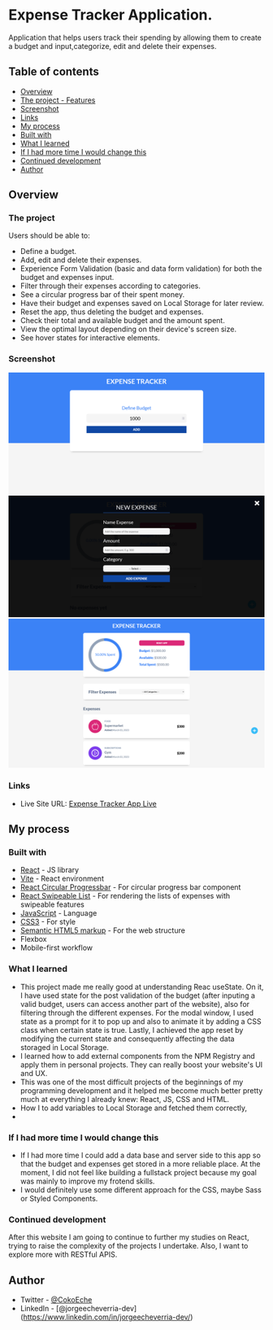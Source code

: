 # Expense Tracker Application.

Application that helps users track their spending by allowing them to create a budget and input,categorize, edit and delete their expenses.

## Table of contents

  - [Overview](#overview)
  - [The project - Features](#the-project)
  - [Screenshot](#screenshot)
  - [Links](#links)
  - [My process](#my-process)
  - [Built with](#built-with)
  - [What I learned](#what-i-learned)
  - [If I had more time I would change this](#if-i-had-more-time-i-would-change-this)
  - [Continued development](#continued-development)
  - [Author](#author)

## Overview

### The project

Users should be able to:

- Define a budget.
- Add, edit and delete their expenses.
- Experience Form Validation (basic and data form validation) for both the budget and expenses input.
- Filter through their expenses according to categories.
- See a circular progress bar of their spent money.
- Have their budget and expenses saved on Local Storage for later review.
- Reset the app, thus deleting the budget and expenses.
- Check their total and available budget and the amount spent.
- View the optimal layout depending on their device's screen size.
- See hover states for interactive elements.

### Screenshot

![Screenshot of the project1](./src/img/expense-tracker-screenshot1.png)
![Screenshot of the project2](./src/img/expense-tracker-screenshot2.png)
![Screenshot of the project3](./src/img/expense-tracker-screenshot3.png)

### Links

- Live Site URL: [Expense Tracker App Live](https://expenses-tracker-jee.netlify.app/)

## My process

### Built with

- [React](https://reactjs.org/) - JS library
- [Vite](https://vitejs.dev/) - React environment
- [React Circular Progressbar](https://www.npmjs.com/package/react-circular-progressbar) - For circular progress bar component
- [React Swipeable List](https://www.npmjs.com/package/react-swipeable-list) - For rendering the lists of expenses with swipeable features
- [JavaScript](https://developer.mozilla.org/en-US/docs/Web/JavaScript) - Language
- [CSS3](https://www.w3.org/Style/CSS/) - For style
- [Semantic HTML5 markup](https://www.w3.org/html/) - For the web structure
- Flexbox
- Mobile-first workflow

### What I learned

- This project made me really good at understanding Reac useState. On it, I have used state for the post validation of the budget (after inputing a valid budget, users can access another part of the website), also for filtering through the different expenses. For the modal window, I used state as a prompt for it to pop up and also to animate it by adding a CSS class when certain state is true. Lastly, I achieved the app reset by modifying the current state and consequently affecting the data storaged in Local Storage.
- I learned how to add external components from the NPM Registry and apply them in personal projects. They can really boost your website's UI and UX.
- This was one of the most difficult projects of the beginnings of my programming development and it helped me become much better pretty much at everything I already knew: React, JS, CSS and HTML.
- How I to add variables to Local Storage and fetched them correctly,
- 
### If I had more time I would change this

- If I had more time I could add a data base and server side to this app so that the budget and expenses get stored in a more reliable place. At the moment, I did not feel like building a fullstack project because my goal was mainly to improve my frotend skills.
- I would definitely use some different approach for the CSS, maybe Sass or Styled Components.

### Continued development

After this website I am going to continue to further my studies on React, trying to raise the complexity of the projects I undertake. Also, I want to explore more with RESTful APIS.

## Author

- Twitter - [@CokoEche](https://twitter.com/CokoEche)
- LinkedIn - [@jorgeecheverria-dev] (https://www.linkedin.com/in/jorgeecheverria-dev/)
